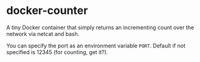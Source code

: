# docker-counter
A tiny Docker container that simply returns an incrementing count over the network via netcat and bash.

You can specify the port as an environment variable `PORT`. Default if not specified is 12345 (for counting, get it?).
